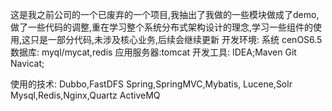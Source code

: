  这是我之前公司的一个已废弃的一个项目,我抽出了我做的一些模块做成了demo,做了一些代码的调整,重在学习整个系统分布式架构设计的理念,学习一些组件的使用,这只是一部分代码,未涉及核心业务,后续会继续更新
 开发环境: 
    系统 cenOS6.5
    数据库: myql/mycat,redis
    应用服务器:tomcat
    开发工具: IDEA;Maven Git Navicat;

 使用的技术:
    Dubbo,FastDFS 
    Spring,SpringMVC,Mybatis,
    Lucene,Solr
    Mysql,Redis,Nginx,Quartz ActiveMQ
